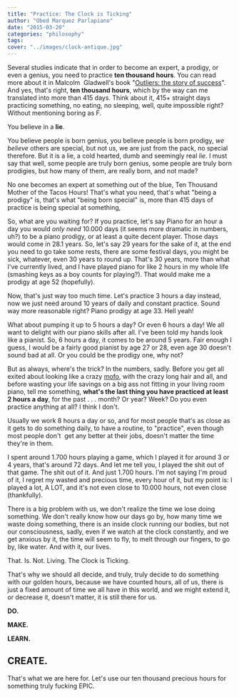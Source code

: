 ```yaml
---
title: "Practice: The Clock is Ticking"
author: "Obed Marquez Parlapiano"
date: "2015-03-20"
categories: "philosophy"
tags:
cover: "../images/clock-antique.jpg"
---
```


Several studies indicate that in order to become an expert, a prodigy, or even a genius, you need to practice **ten thousand hours**. You can read more about it in Malcolm  Gladwell's book "[Outliers: the story of success](http://en.wikipedia.org/wiki/Outliers_%28book%29)". And yes, that's right, **ten thousand hours**, which by the way can me translated into more than 415 days. Think about it, 415+ straight days practicing something, no eating, no sleeping, well, quite impossible right? Without mentioning boring as F.

You believe in a **lie**.

You believe people is born genius, you believe people is born prodigy, _we_ _believe_ others are special, but not us, we are just from the pack, no special therefore. But it is a lie, a cold hearted, dumb and seemingly real _lie._ I must say that well, some people are truly born genius, some people are truly born prodigies, but how many of them, are really born, and not made?

No one becomes an expert at something out of the blue, Ten Thousand Mother of the Tacos Hours! That's what you need, that's what "being a prodigy" is, that's what "being born special" is, more than 415 days of practice is being special at something,

So, what are you waiting for? If you practice, let's say Piano for an hour a day you would _only need_ 10.000 days (it seems more dramatic in numbers, uh?) to be a piano prodigy, or at least a quite decent player. Those days would come in 28.1 years. So, let's say 29 years for the sake of it, at the end you need to go take some rests, there are some festival days, you might be sick, whatever, even 30 years to round up. That's 30 years, more than what I've currently lived, and I have played piano for like 2 hours in my whole life (smashing keys as a boy counts for playing?). That would make me a prodigy at age 52 (hopefully).

Now, that's just way too much time. Let's practice 3 hours a day instead, now we just need around 10 years of daily and constant practice. Sound way more reasonable right? Piano prodigy at age 33. Hell yeah!

What about pumping it up to 5 hours a day? Or even 6 hours a day! We all want to delight with our piano skills after all. I've been told my hands look like a pianist. So, 6 hours a day, it comes to be around 5 years. Fair enough I guess, I would be a fairly good pianist by age 27 or 28, even age 30 doesn't sound bad at all. Or you could be the prodigy one, why not?

But as always, where's the trick? In the numbers, sadly. Before you get all exited about looking like a crazy [mofo](www.urbandictionary.com/define.php?term=mofo), with the crazy long hair and all, and before wasting your life savings on a big ass not fitting in your living room piano, tell me something, **what's the last thing you have practiced at least 2 hours a day**, for the past . . . month? Or year? Week? Do you even practice anything at all? I think I don't.

Usually we work 8 hours a day or so, and for most people that's as close as it gets to do something daily, to have a routine, to "practice", even though most people don't  get any better at their jobs, doesn't matter the time they're in them.

I spent around 1.700 hours playing a game, which I played it for around 3 or 4 years, that's around 72 days. And let me tell you, I played the shit out of that game. The shit out of it. And just 1.700 hours. I'm not saying I'm proud of it, I regret my wasted and precious time, every hour of it, but my point is: I played a lot, A LOT, and it's not even close to 10.000 hours, not even close (thankfully).

There is a big problem with us, we don't realize the time we lose doing something. We don't really know how our days go by, how many time we waste doing something, there is an inside clock running our bodies, but not our consciousness, sadly, even if we watch at the clock constantly, and we get anxious by it, the time will seem to fly, to melt through our fingers, to go by, like water. And with it, our lives.

That. Is. Not. Living. The Clock is Ticking.

That's why we should all decide, and truly, truly decide to do something with our golden hours, because we have counted hours, all of us, there is just a fixed amount of time we all have in this world, and we might extend it, or decrease it, doesn't matter, it is still there for us.

**DO.**

**MAKE.**

**LEARN.**

## **CREATE.**

That's what we are here for. Let's use our ten thousand precious hours for something truly fucking EPIC.
